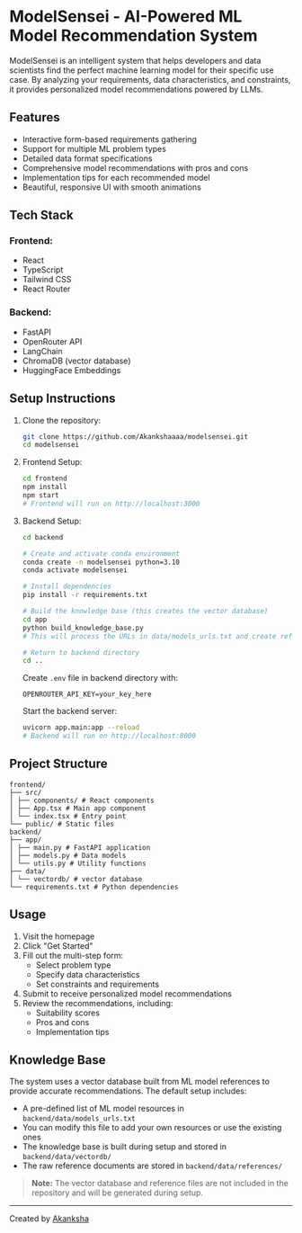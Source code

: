 # ModelSensei - AI-Powered ML Model Recommendation System

ModelSensei is an intelligent system that helps developers and data scientists find the perfect machine learning model for their specific use case. By analyzing your requirements, data characteristics, and constraints, it provides personalized model recommendations powered by LLMs.

## Features
* Interactive form-based requirements gathering
* Support for multiple ML problem types
* Detailed data format specifications
* Comprehensive model recommendations with pros and cons
* Implementation tips for each recommended model
* Beautiful, responsive UI with smooth animations

## Tech Stack
### Frontend:
* React
* TypeScript
* Tailwind CSS
* React Router

### Backend:
* FastAPI
* OpenRouter API
* LangChain
* ChromaDB (vector database)
* HuggingFace Embeddings

## Setup Instructions
1. Clone the repository:
   ```bash
   git clone https://github.com/Akankshaaaa/modelsensei.git
   cd modelsensei
   ```

2. Frontend Setup:
   ```bash
   cd frontend
   npm install
   npm start
   # Frontend will run on http://localhost:3000
   ```

3. Backend Setup:
   ```bash
   cd backend
   
   # Create and activate conda environment
   conda create -n modelsensei python=3.10
   conda activate modelsensei
   
   # Install dependencies
   pip install -r requirements.txt
   
   # Build the knowledge base (this creates the vector database)
   cd app
   python build_knowledge_base.py
   # This will process the URLs in data/models_urls.txt and create references and vector database
   
   # Return to backend directory
   cd ..
   ```
   
   Create `.env` file in backend directory with:
   ```
   OPENROUTER_API_KEY=your_key_here
   ```
   
   Start the backend server:
   ```bash
   uvicorn app.main:app --reload
   # Backend will run on http://localhost:8000
   ```

## Project Structure 
```
frontend/
├── src/
│ ├── components/ # React components
│ ├── App.tsx # Main app component
│ └── index.tsx # Entry point
└── public/ # Static files
backend/
├── app/
│ ├── main.py # FastAPI application
│ ├── models.py # Data models
│ └── utils.py # Utility functions
├── data/
│ └── vectordb/ # vector database
└── requirements.txt # Python dependencies
```

## Usage
1. Visit the homepage
2. Click "Get Started"
3. Fill out the multi-step form:
   * Select problem type
   * Specify data characteristics
   * Set constraints and requirements
4. Submit to receive personalized model recommendations
5. Review the recommendations, including:
   * Suitability scores
   * Pros and cons
   * Implementation tips

## Knowledge Base
The system uses a vector database built from ML model references to provide accurate recommendations. The default setup includes:

* A pre-defined list of ML model resources in `backend/data/models_urls.txt`
* You can modify this file to add your own resources or use the existing ones
* The knowledge base is built during setup and stored in `backend/data/vectordb/`
* The raw reference documents are stored in `backend/data/references/`

> **Note:** The vector database and reference files are not included in the repository and will be generated during setup.

---
Created by [Akanksha](https://github.com/Akankshaaaa)
